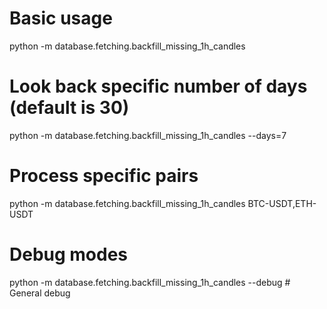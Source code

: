 # Basic usage
python -m database.fetching.backfill_missing_1h_candles 

# Look back specific number of days (default is 30)
python -m database.fetching.backfill_missing_1h_candles --days=7

# Process specific pairs
python -m database.fetching.backfill_missing_1h_candles BTC-USDT,ETH-USDT

# Debug modes
python -m database.fetching.backfill_missing_1h_candles --debug          # General debug
